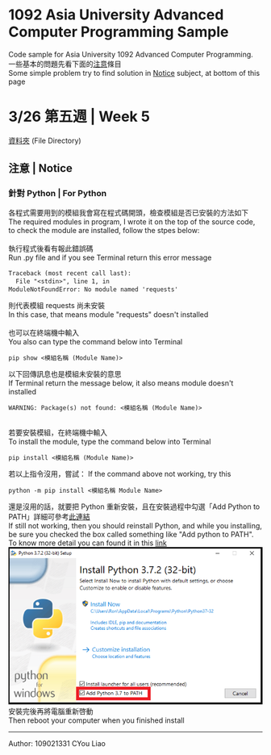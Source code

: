 # 1092 Asia University Advanced Computer Programming Sample
Code sample for Asia University 1092 Advanced Computer Programming.
<br/>
一些基本的問題先看下面的<a href="#%E6%B3%A8%E6%84%8F--notice">注意</a>條目
<br/>
Some simple problem try to find solution in <a href="#%E6%B3%A8%E6%84%8F--notice">Notice</a> subject, at bottom of this page

# 3/26 第五週 | Week 5
<a href="Week5">資料夾</a> (File Directory)

## 注意 | Notice
### 針對 Python | For Python
各程式需要用到的模組我會寫在程式碼開頭，檢查模組是否已安裝的方法如下
<br/>
The required modules in program, I wrote it on the top of the source code, to check the module are installed, follow the stpes below:
<br/>
<br/>
執行程式後看有報此錯誤碼
<br/>
Run .py file and if you see Terminal return this error message
<pre><code>Traceback (most recent call last):
  File "&#60;stdin&#62;", line 1, in <module>
ModuleNotFoundError: No module named 'requests'</code></pre>
則代表模組 requests 尚未安裝
<br/>
In this case, that means module "requests" doesn't installed
<br/>
<br/>
也可以在終端機中輸入
<br/>
You also can type the command below into Terminal
<pre><code>pip show <模組名稱 (Module Name)></code></pre>
以下回傳訊息也是模組未安裝的意思
<br/>
If Terminal return the message below, it also means module doesn't installed
<pre><code>WARNING: Package(s) not found: <模組名稱 (Module Name)></code></pre>

<br/>
若要安裝模組，在終端機中輸入
<br/>
To install the module, type the command below into Terminal
<pre><code>pip install <模組名稱 (Module Name)></code></pre>
若以上指令沒用，嘗試：
If the command above not working, try this
<pre><code>python -m pip install <模組名稱 Module Name></code></pre>
還是沒用的話，就要把 Python 重新安裝，且在安裝過程中勾選「Add Python to PATH」詳細可參考<a href="https://medium.com/codingbar/%E8%87%AA%E5%AD%B8python%E7%9A%84%E7%AC%AC%E9%9B%B6%E8%AA%B2-%E5%A6%82%E4%BD%95%E5%AE%89%E8%A3%9Dpython%E7%92%B0%E5%A2%83-7eeeb1642889">此連結</a>
<br/>
If still not working, then you should reinstall Python, and while you installing, be sure you checked the box called something like "Add python to PATH". To know more detail you can found it in this <a href="https://datatofish.com/add-python-to-windows-path/">link</a>
<img src="imgs/0001_add_Python_to_Path.png">
<br/>
安裝完後再將電腦重新啓動
<br/>
Then reboot your computer when you finished install

---

Author: 109021331 CYou Liao